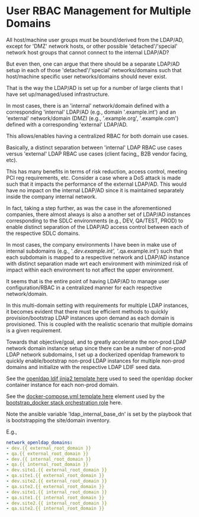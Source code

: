 
# User RBAC Management for Multiple Domains

All host/machine user groups must be bound/derived from the LDAP/AD, except for 'DMZ' network hosts, or other possible 'detached'/'special' network host groups that cannot connect to the internal LDAP/AD?  

But even then, one can argue that there should be a separate LDAP/AD setup in each of those 'detached'/'special' networks/domains such that host/machine specific user networks/domains should never exist.

That is the way the LDAP/AD is set up for a number of large clients that I have set up/managed/used infrastructure.

In most cases, there is an 'internal' network/domain defined with a corresponding 'internal' LDAP/AD (e.g., domain '.example.int') and an 'external' network/domain (DMZ) (e.g., '.example.org', '.example.com') defined with a corresponding 'external' LDAP/AD. 

This allows/enables having a centralized RBAC for both domain use cases.   

Basically, a distinct separation between 'internal' LDAP RBAC use cases versus 'external' LDAP RBAC use cases (client facing,, B2B vendor facing, etc).

This has many benefits in terms of risk reduction, access control, meeting PCI reg requirements, etc.  Consider a case where a DoS attack is made such that it impacts the performance of the external LDAP/AD.  This would have no impact on the internal LDAP/AD since it is maintained separately inside the company internal network.

In fact, taking a step further, as was the case in the aforementioned companies, there almost always is also a another set of LDAP/AD instances corresponding to the SDLC environments (e.g., DEV, QA/TEST, PROD) to enable distinct separation of the LDAP/AD access control between each of the respective SDLC domains.  

In most cases, the company environments I have been in make use of internal subdomains (e.g., '*.dev.example.int', '*.qa.example.int') such that each subdomain is mapped to a respective network and LDAP/AD instance with distinct separation made wrt each environment with minimized risk of impact within each environment to not affect the upper environment.

It seems that is the entire point of having LDAP/AD to manage user configuration/RBAC in a centralized manner for each respective network/domain.

In this multi-domain setting with requirements for multiple LDAP instances, it becomes evident that there must be efficient methods to quickly provision/bootstrap LDAP instances upon demand as each domain is provisioned.  This is coupled with the realistic scenario that multiple domains is a given requirement. 

Towards that objective/goal, and to greatly accelerate the non-prod LDAP network domain instance setup since there can be a number of non-prod LDAP network subdomains, I set up a dockerized openldap framework to quickly enable/bootstrap non-prod LDAP instances for multiple non-prod  domains and initialize with the respective LDAP LDIF seed data.  

See the [openldap ldif jinja2 template here](https://github.com/lj020326/ansible-datacenter/blob/main/roles/bootstrap_docker_stack/templates/openldap/ldap_seed_info.ldif.j2) used to seed the openldap docker container instance for each non-prod domain. 

See the [docker-compose.yml template here](https://github.com/lj020326/ansible-datacenter/blob/main/roles/bootstrap_docker_stack/vars/app-services/v2/docker_stack_openldap.yml) element used by the [bootstrap_docker stack orchestration role](https://github.com/lj020326/ansible-datacenter/tree/main/roles/bootstrap_docker_stack) here. 

Note the ansible variable 'ldap_internal_base_dn' is set by the playbook that is bootstrapping the site/domain inventory.

E.g., 

```yaml
network_openldap_domains:
- dev.{{ external_root_domain }}
- qa.{{ external_root_domain }}
- dev.{{ internal_root_domain }}
- qa.{{ internal_root_domain }}
- dev.site1.{{ external_root_domain }}
- qa.site1.{{ external_root_domain }}
- dev.site2.{{ external_root_domain }}
- qa.site2.{{ external_root_domain }}
- dev.site1.{{ internal_root_domain }}
- qa.site1.{{ internal_root_domain }}
- dev.site2.{{ internal_root_domain }}
- qa.site2.{{ internal_root_domain }}
```

